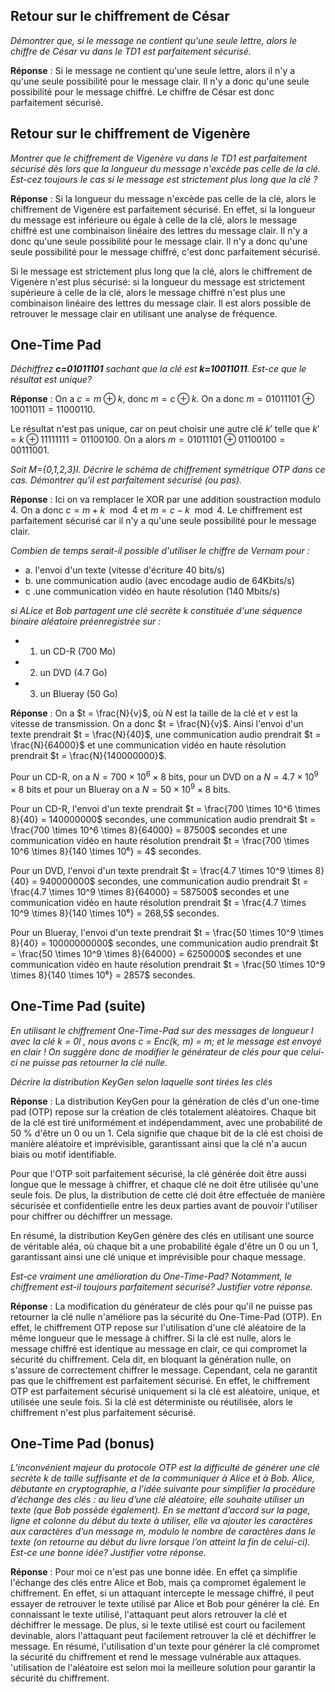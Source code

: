 ## Retour sur le chiffrement de César

*Démontrer que, si le message ne contient qu'une seule lettre, alors le chiffre de César vu dans le TD1 est parfaitement sécurisé.*

**Réponse** : Si le message ne contient qu'une seule lettre, alors il n'y a qu'une seule possibilité pour le message clair. Il n'y a donc qu'une seule possibilité pour le message chiffré. Le chiffre de César est donc parfaitement sécurisé.

## Retour sur le chiffrement de Vigenère

*Montrer que le chiffrement de Vigenère vu dans le TD1 est parfaitement sécurisé dès lors que la longueur du message n'excède pas celle de la clé. Est-cez toujours le cas si le message est strictement plus long que la clé ?*

**Réponse** : Si la longueur du message n'excède pas celle de la clé, alors le chiffrement de Vigenère est parfaitement sécurisé. En effet, si la longueur du message est inférieure ou égale à celle de la clé, alors le message chiffré est une combinaison linéaire des lettres du message clair. Il n'y a donc qu'une seule possibilité pour le message clair. Il n'y a donc qu'une seule possibilité pour le message chiffré, c'est donc parfaitement sécurisé.

Si le message est strictement plus long que la clé, alors le chiffrement de Vigenère n'est plus sécurisé: si la longueur du message est strictement supérieure à celle de la clé, alors le message chiffré n'est plus une combinaison linéaire des lettres du message clair. Il est alors possible de retrouver le message clair en utilisant une analyse de fréquence.

## One-Time Pad

*Déchiffrez **c=01011101** sachant que la clé est **k=10011011**. Est-ce que le résultat est unique?*

**Réponse** : On a $c = m \oplus k$, donc $m = c \oplus k$. On a donc $m = 01011101 \oplus 10011011 = 11000110$.

Le résultat n'est pas unique, car on peut choisir une autre clé $k'$ telle que $k' = k \oplus 11111111 = 01100100$. On a alors $m = 01011101 \oplus 01100100 = 00111001$.

*Soit M={0,1,2,3}l. Décrire le schéma de chiffrement symétrique OTP dans ce cas. Démontrer qu'il est parfaitement sécurisé (ou pas).*

**Réponse** : Ici on va remplacer le XOR par une addition soustraction modulo 4. On a donc $c = m + k \mod 4$ et $m = c - k \mod 4$. Le chiffrement est parfaitement sécurisé car il n'y a qu'une seule possibilité pour le message clair.

*Combien de temps serait-il possible d'utiliser le chiffre de Vernam pour :*
   - a. l'envoi d'un texte (vitesse d'écriture 40 bits/s) 
   - b. une communication audio (avec encodage audio de 64Kbits/s)
   - c .une communication vidéo en haute résolution (140 Mbits/s)
 
*si ALice et Bob partagent une clé secrète k constituée d'une séquence binaire aléatoire préenregistrée sur :*
   - 1. un CD-R (700 Mo)
   - 2. un DVD (4.7 Go)
   - 3. un Blueray (50 Go)

**Réponse** : On a $t = \frac{N}{v}$, où $N$ est la taille de la clé et $v$ est la vitesse de transmission. On a donc $t = \frac{N}{v}$.
Ainsi l'envoi d'un texte prendrait $t = \frac{N}{40}$, une communication audio prendrait $t = \frac{N}{64000}$ et une communication vidéo en haute résolution prendrait $t = \frac{N}{140000000}$.

Pour un CD-R, on a $N = 700 \times 10^6 \times 8$ bits, pour un DVD on a $N = 4.7 \times 10^9 \times 8$ bits et pour un Blueray on a $N = 50 \times 10^9 \times 8$ bits.

Pour un CD-R, l'envoi d'un texte prendrait $t = \frac{700 \times 10^6 \times 8}{40} = 140000000$ secondes, une communication audio prendrait $t = \frac{700 \times 10^6 \times 8}{64000} = 87500$ secondes et une communication vidéo en haute résolution prendrait $t = \frac{700 \times 10^6 \times 8}{140 \times 10⁶} = 4$ secondes.

Pour un DVD, l'envoi d'un texte prendrait $t = \frac{4.7 \times 10^9 \times 8}{40} = 940000000$ secondes, une communication audio prendrait $t = \frac{4.7 \times 10^9 \times 8}{64000} = 587500$ secondes et une communication vidéo en haute résolution prendrait $t = \frac{4.7 \times 10^9 \times 8}{140 \times 10⁶} = 268,5$ secondes.

Pour un Blueray, l'envoi d'un texte prendrait $t = \frac{50 \times 10^9 \times 8}{40} = 10000000000$ secondes, une communication audio prendrait $t = \frac{50 \times 10^9 \times 8}{64000} = 6250000$ secondes et une communication vidéo en haute résolution prendrait $t = \frac{50 \times 10^9 \times 8}{140 \times 10⁶} = 2857$ secondes.



## One-Time Pad (suite)
*En utilisant le chiffrement One-Time-Pad sur des messages de longueur l avec la clé k = 0l , nous avons c = Enc(k, m) = m; et le message est envoyé en clair ! On suggère donc de modifier le générateur de clés pour que celui-ci ne puisse pas retourner la clé nulle.*

*Décrire la distribution KeyGen selon laquelle sont tirées les clés*

**Réponse** : La distribution KeyGen pour la génération de clés d'un one-time pad (OTP) repose sur la création de clés totalement aléatoires. Chaque bit de la clé est tiré uniformément et indépendamment, avec une probabilité de 50 % d'être un 0 ou un 1. Cela signifie que chaque bit de la clé est choisi de manière aléatoire et imprévisible, garantissant ainsi que la clé n'a aucun biais ou motif identifiable.

Pour que l'OTP soit parfaitement sécurisé, la clé générée doit être aussi longue que le message à chiffrer, et chaque clé ne doit être utilisée qu'une seule fois. De plus, la distribution de cette clé doit être effectuée de manière sécurisée et confidentielle entre les deux parties avant de pouvoir l'utiliser pour chiffrer ou déchiffrer un message.

En résumé, la distribution KeyGen génère des clés en utilisant une source de véritable aléa, où chaque bit a une probabilité égale d'être un 0 ou un 1, garantissant ainsi une clé unique et imprévisible pour chaque message.

*Est-ce vraiment une amélioration du One-Time-Pad? Notamment, le chiffrement est-il toujours parfaitement sécurisé? Justifier votre réponse.*

**Réponse** : 
La modification du générateur de clés pour qu'il ne puisse pas retourner la clé nulle n'améliore pas la sécurité du One-Time-Pad (OTP). En effet, le chiffrement OTP repose sur l'utilisation d'une clé aléatoire de la même longueur que le message à chiffrer. Si la clé est nulle, alors le message chiffré est identique au message en clair, ce qui compromet la sécurité du chiffrement.
Cela dit, en bloquant la génération nulle, on s'assure de correctement chiffrer le message. Cependant, cela ne garantit pas que le chiffrement est parfaitement sécurisé. En effet, le chiffrement OTP est parfaitement sécurisé uniquement si la clé est aléatoire, unique, et utilisée une seule fois. Si la clé est déterministe ou réutilisée, alors le chiffrement n'est plus parfaitement sécurisé.


## One-Time Pad (bonus)

*L’inconvénient majeur du protocole OTP est la difficulté de générer une clé secrète k de taille suffisante et de la communiquer à Alice et à Bob. Alice, débutante en cryptographie, a l’idée suivante pour simplifier la procédure d’échange des clés : au lieu d’une clé aléatoire, elle souhaite utiliser un texte (que Bob possède également). En se mettant d’accord sur la page, ligne et colonne du début du texte à utiliser, elle va ajouter les caractères aux caractères d’un message m, modulo le nombre de caractères dans le texte (on retourne au début du livre lorsque l’on atteint la fin de celui-ci). Est-ce une bonne idée? Justifier votre réponse.*

**Réponse** : 
Pour moi ce n'est pas une bonne idée. En effet ça simplifie l'échange des clés entre Alice et Bob, mais ça compromet également le chiffrement. En effet, si un attaquant intercepte le message chiffré, il peut essayer de retrouver le texte utilisé par Alice et Bob pour générer la clé. En connaissant le texte utilisé, l'attaquant peut alors retrouver la clé et déchiffrer le message. De plus, si le texte utilisé est court ou facilement devinable, alors l'attaquant peut facilement retrouver la clé et déchiffrer le message. En résumé, l'utilisation d'un texte pour générer la clé compromet la sécurité du chiffrement et rend le message vulnérable aux attaques. 
'utilisation de l'aléatoire est selon moi la meilleure solution pour garantir la sécurité du chiffrement.